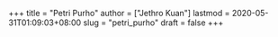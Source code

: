 +++
title = "Petri Purho"
author = ["Jethro Kuan"]
lastmod = 2020-05-31T01:09:03+08:00
slug = "petri_purho"
draft = false
+++
